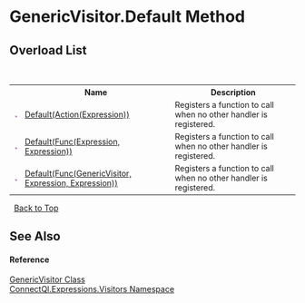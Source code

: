 # GenericVisitor.Default Method 
 


## Overload List
&nbsp;<table><tr><th></th><th>Name</th><th>Description</th></tr><tr><td>![Public method](media/pubmethod.gif "Public method")</td><td><a href="M_ConnectQl_Expressions_Visitors_GenericVisitor_Default">Default(Action(Expression))</a></td><td>
Registers a function to call when no other handler is registered.</td></tr><tr><td>![Public method](media/pubmethod.gif "Public method")</td><td><a href="M_ConnectQl_Expressions_Visitors_GenericVisitor_Default_1">Default(Func(Expression, Expression))</a></td><td>
Registers a function to call when no other handler is registered.</td></tr><tr><td>![Public method](media/pubmethod.gif "Public method")</td><td><a href="M_ConnectQl_Expressions_Visitors_GenericVisitor_Default_2">Default(Func(GenericVisitor, Expression, Expression))</a></td><td>
Registers a function to call when no other handler is registered.</td></tr></table>&nbsp;
<a href="#genericvisitor.default-method">Back to Top</a>

## See Also


#### Reference
<a href="T_ConnectQl_Expressions_Visitors_GenericVisitor">GenericVisitor Class</a><br /><a href="N_ConnectQl_Expressions_Visitors">ConnectQl.Expressions.Visitors Namespace</a><br />